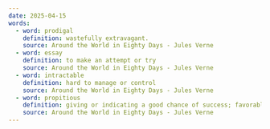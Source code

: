 ```yaml
---
date: 2025-04-15
words:
  - word: prodigal
    definition: wastefully extravagant.
    source: Around the World in Eighty Days - Jules Verne
  - word: essay
    definition: to make an attempt or try
    source: Around the World in Eighty Days - Jules Verne
  - word: intractable
    definition: hard to manage or control
    source: Around the World in Eighty Days - Jules Verne
  - word: propitious
    definition: giving or indicating a good chance of success; favorable
    source: Around the World in Eighty Days - Jules Verne
---
```

